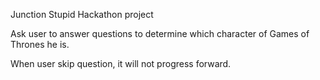 Junction Stupid Hackathon project 

Ask user to answer questions to determine which character of Games of Thrones he is.

When user skip question, it will not progress forward.